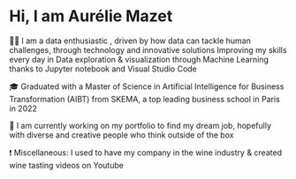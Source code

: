 # Hi, I am Aurélie Mazet

🕵️‍♀️ I am a data enthusiastic , driven by how data can tackle human challenges, through technology and innovative solutions
Improving my skills every day in Data exploration & visualization through Machine Learning thanks to Jupyter notebook and Visual Studio Code

🎓 Graduated with a Master of Science in Artificial Intelligence for Business Transformation (AIBT) from SKEMA, a top leading business school in Paris in 2022

🚀 I am currently working on my portfolio to find my dream job, hopefully with diverse and creative people who think outside of the box

❗ Miscellaneous: I used to have my company in the wine industry & created wine tasting videos on Youtube 

